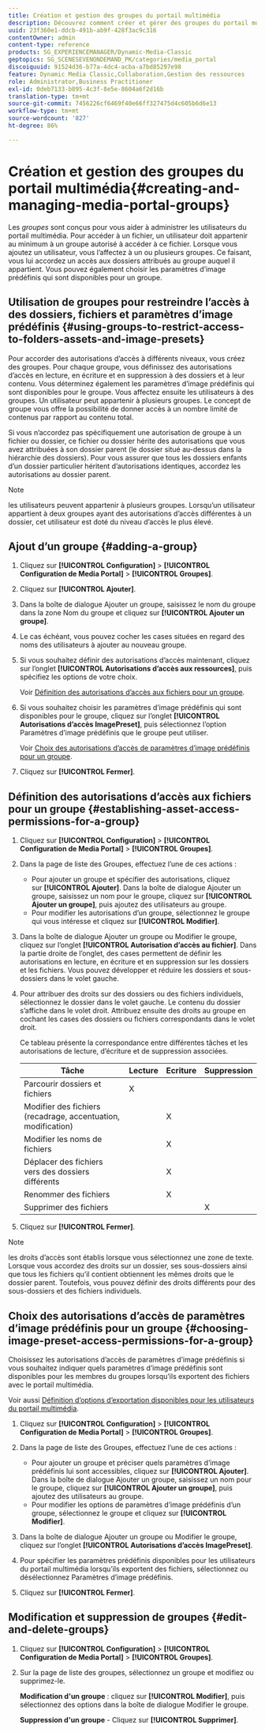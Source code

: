 ```yaml
---
title: Création et gestion des groupes du portail multimédia
description: Découvrez comment créer et gérer des groupes du portail multimédia.
uuid: 23f360e1-ddcb-491b-ab9f-428f3ac9c316
contentOwner: admin
content-type: reference
products: SG_EXPERIENCEMANAGER/Dynamic-Media-Classic
geptopics: SG_SCENESEVENONDEMAND_PK/categories/media_portal
discoiquuid: 91524d36-b77a-4dc4-acba-a7bd85297e98
feature: Dynamic Media Classic,Collaboration,Gestion des ressources
role: Administrator,Business Practitioner
exl-id: 0deb7133-b895-4c3f-8e5e-8604a6f2d16b
translation-type: tm+mt
source-git-commit: 7456226cf6469f40e66ff327475d4c605b6d6e13
workflow-type: tm+mt
source-wordcount: '827'
ht-degree: 86%

---
```


# Création et gestion des groupes du portail multimédia{#creating-and-managing-media-portal-groups}

Les *groupes* sont conçus pour vous aider à administrer les utilisateurs du portail multimédia. Pour accéder à un fichier, un utilisateur doit appartenir au minimum à un groupe autorisé à accéder à ce fichier. Lorsque vous ajoutez un utilisateur, vous l’affectez à un ou plusieurs groupes. Ce faisant, vous lui accordez un accès aux dossiers attribués au groupe auquel il appartient. Vous pouvez également choisir les paramètres d’image prédéfinis qui sont disponibles pour un groupe.

## Utilisation de groupes pour restreindre l’accès à des dossiers, fichiers et paramètres d’image prédéfinis  {#using-groups-to-restrict-access-to-folders-assets-and-image-presets}

Pour accorder des autorisations d’accès à différents niveaux, vous créez des groupes. Pour chaque groupe, vous définissez des autorisations d’accès en lecture, en écriture et en suppression à des dossiers et à leur contenu. Vous déterminez également les paramètres d’image prédéfinis qui sont disponibles pour le groupe. Vous affectez ensuite les utilisateurs à des groupes. Un utilisateur peut appartenir à plusieurs groupes. Le concept de groupe vous offre la possibilité de donner accès à un nombre limité de contenus par rapport au contenu total.

Si vous n’accordez pas spécifiquement une autorisation de groupe à un fichier ou dossier, ce fichier ou dossier hérite des autorisations que vous avez attribuées à son dossier parent (le dossier situé au-dessus dans la hiérarchie des dossiers). Pour vous assurer que tous les dossiers enfants d’un dossier particulier héritent d’autorisations identiques, accordez les autorisations au dossier parent.

>[!NOTE]
>
>les utilisateurs peuvent appartenir à plusieurs groupes. Lorsqu’un utilisateur appartient à deux groupes ayant des autorisations d’accès différentes à un dossier, cet utilisateur est doté du niveau d’accès le plus élevé.

## Ajout d’un groupe  {#adding-a-group}

1. Cliquez sur **[!UICONTROL Configuration]** > **[!UICONTROL Configuration de Media Portal]** > **[!UICONTROL Groupes]**.
1. Cliquez sur **[!UICONTROL Ajouter]**.
1. Dans la boîte de dialogue Ajouter un groupe, saisissez le nom du groupe dans la zone Nom du groupe et cliquez sur **[!UICONTROL Ajouter un groupe]**.
1. Le cas échéant, vous pouvez cocher les cases situées en regard des noms des utilisateurs à ajouter au nouveau groupe.
1. Si vous souhaitez définir des autorisations d’accès maintenant, cliquez sur l’onglet **[!UICONTROL Autorisations d’accès aux ressources]**, puis spécifiez les options de votre choix.

   Voir [Définition des autorisations d’accès aux fichiers pour un groupe](creating-media-portal-groups.md#establishing_asset_access_permissions_for_a_group).

1. Si vous souhaitez choisir les paramètres d’image prédéfinis qui sont disponibles pour le groupe, cliquez sur l’onglet **[!UICONTROL Autorisations d’accès ImagePreset]**, puis sélectionnez l’option Paramètres d’image prédéfinis que le groupe peut utiliser.

   Voir [Choix des autorisations d’accès de paramètres d’image prédéfinis pour un groupe](creating-media-portal-groups.md#choosing_image_preset_access_permissions_for_a_group).

1. Cliquez sur **[!UICONTROL Fermer]**.

## Définition des autorisations d’accès aux fichiers pour un groupe  {#establishing-asset-access-permissions-for-a-group}

1. Cliquez sur **[!UICONTROL Configuration]** > **[!UICONTROL Configuration de Media Portal]** > **[!UICONTROL Groupes]**.
1. Dans la page de liste des Groupes, effectuez l’une de ces actions :

   * Pour ajouter un groupe et spécifier des autorisations, cliquez sur **[!UICONTROL Ajouter]**. Dans la boîte de dialogue Ajouter un groupe, saisissez un nom pour le groupe, cliquez sur **[!UICONTROL Ajouter un groupe]**, puis ajoutez des utilisateurs au groupe.
   * Pour modifier les autorisations d’un groupe, sélectionnez le groupe qui vous intéresse et cliquez sur **[!UICONTROL Modifier]**.

1. Dans la boîte de dialogue Ajouter un groupe ou Modifier le groupe, cliquez sur l’onglet **[!UICONTROL Autorisation d’accès au fichier]**. Dans la partie droite de l’onglet, des cases permettent de définir les autorisations en lecture, en écriture et en suppression sur les dossiers et les fichiers. Vous pouvez développer et réduire les dossiers et sous-dossiers dans le volet gauche.
1. Pour attribuer des droits sur des dossiers ou des fichiers individuels, sélectionnez le dossier dans le volet gauche. Le contenu du dossier s’affiche dans le volet droit. Attribuez ensuite des droits au groupe en cochant les cases des dossiers ou fichiers correspondants dans le volet droit.

   Ce tableau présente la correspondance entre différentes tâches et les autorisations de lecture, d’écriture et de suppression associées.

   | Tâche | Lecture | Ecriture | Suppression |
   |--- |--- |--- |--- |
   | Parcourir dossiers et fichiers | X |  |  |
   | Modifier des fichiers (recadrage, accentuation, modification) |  | X |  |
   | Modifier les noms de fichiers |  | X |  |
   | Déplacer des fichiers vers des dossiers différents |  | X |  |
   | Renommer des fichiers |  | X |  |
   | Supprimer des fichiers |  |  | X |

1. Cliquez sur **[!UICONTROL Fermer]**.

>[!NOTE]
>
>les droits d’accès sont établis lorsque vous sélectionnez une zone de texte. Lorsque vous accordez des droits sur un dossier, ses sous-dossiers ainsi que tous les fichiers qu’il contient obtiennent les mêmes droits que le dossier parent. Toutefois, vous pouvez définir des droits différents pour des sous-dossiers et des fichiers individuels.

## Choix des autorisations d’accès de paramètres d’image prédéfinis pour un groupe  {#choosing-image-preset-access-permissions-for-a-group}

Choisissez les autorisations d’accès de paramètres d’image prédéfinis si vous souhaitez indiquer quels paramètres d’image prédéfinis sont disponibles pour les membres du groupes lorsqu’ils exportent des fichiers avec le portail multimédia.

Voir aussi [Définition d’options d’exportation disponibles pour les utilisateurs du portail multimédia](specifying-export-options-available-media.md#specifying_export_options_available_to_media_portal_users).

1. Cliquez sur **[!UICONTROL Configuration]** > **[!UICONTROL Configuration de Media Portal]** > **[!UICONTROL Groupes]**.
1. Dans la page de liste des Groupes, effectuez l’une de ces actions :

   * Pour ajouter un groupe et préciser quels paramètres d’image prédéfinis lui sont accessibles, cliquez sur **[!UICONTROL Ajouter]**. Dans la boîte de dialogue Ajouter un groupe, saisissez un nom pour le groupe, cliquez sur **[!UICONTROL Ajouter un groupe]**, puis ajoutez des utilisateurs au groupe.
   * Pour modifier les options de paramètres d’image prédéfinis d’un groupe, sélectionnez le groupe et cliquez sur **[!UICONTROL Modifier]**.

1. Dans la boîte de dialogue Ajouter un groupe ou Modifier le groupe, cliquez sur l’onglet **[!UICONTROL Autorisations d’accès ImagePreset]**.
1. Pour spécifier les paramètres prédéfinis disponibles pour les utilisateurs du portail multimédia lorsqu’ils exportent des fichiers, sélectionnez ou désélectionnez Paramètres d’image prédéfinis.
1. Cliquez sur **[!UICONTROL Fermer]**.

## Modification et suppression de groupes  {#edit-and-delete-groups}

1. Cliquez sur **[!UICONTROL Configuration]** > **[!UICONTROL Configuration de Media Portal]** > **[!UICONTROL Groupes]**.
1. Sur la page de liste des groupes, sélectionnez un groupe et modifiez ou supprimez-le.

   **Modification d&#39;un groupe**  : cliquez sur  **[!UICONTROL Modifier]**, puis sélectionnez des options dans la boîte de dialogue Modifier le groupe.

   **Suppression d&#39;un groupe**  - Cliquez sur  **[!UICONTROL Supprimer]**.
